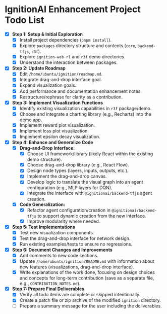 # IgnitionAI Enhancement Project Todo List

- [X] **Step 1: Setup & Initial Exploration**
    - [X] Install project dependencies (`pnpm install`).
    - [X] Explore `packages` directory structure and contents (`core`, `backend-tfjs`, `r3f`).
    - [X] Explore `ignition-web-rl` and `r3f` demo directories.
    - [X] Understand the interaction between packages.
- [X] **Step 2: Update Roadmap**
    - [X] Edit `/home/ubuntu/ignition/roadmap.md`.
    - [X] Integrate drag-and-drop interface goal.
    - [X] Expand visualization goals.
    - [X] Add performance and documentation enhancement notes.
    - [X] Restructure/rephrase for clarity as a contribution.
- [X] **Step 3: Implement Visualization Functions**
    - [X] Identify existing visualization capabilities in `r3f` package/demo.
    - [X] Choose and integrate a charting library (e.g., Recharts) into the demo app.
    - [X] Implement reward plot visualization.
    - [X] Implement loss plot visualization.
    - [X] Implement epsilon decay visualization.
- [X] **Step 4: Enhance and Generalize Code**
    - [X] **Drag-and-Drop Interface:**
        - [X] Choose UI framework/library (likely React within the existing demo structure).
        - [X] Choose drag-and-drop library (e.g., React Flow).
        - [X] Design node types (layers, inputs, outputs, etc.).
        - [X] Implement the drag-and-drop canvas.
        - [X] Develop logic to translate the visual graph into an agent configuration (e.g., MLP layers for DQN).
        - [X] Integrate the interface with `@ignitionai/backend-tfjs` agent creation.
    - [X] **Code Generalization:**
        - [X] Refactor agent configuration/creation in `@ignitionai/backend-tfjs` to support dynamic creation from the new interface.
        - [X] Improve modularity where needed.
- [X] **Step 5: Test Implementations**
    - [X] Test new visualization components.
    - [X] Test the drag-and-drop interface for network design.
    - [X] Run existing examples/tests to ensure no regressions.
- [X] **Step 6: Document Changes and Improvements**
    - [X] Add comments to new code sections.
    - [X] Update `/home/ubuntu/ignition/README.md` with information about new features (visualizations, drag-and-drop interface).
    - [X] Write explanations of the work done, focusing on design choices and concepts for long-term contribution (save as a separate file, e.g., `CONTRIBUTION_NOTES.md`).
- [X] **Step 7: Prepare Final Deliverables**
    - [X] Verify all todo items are complete or skipped intentionally.
    - [X] Create a patch file or zip archive of the modified `ignition` directory.
    - [ ] Prepare a summary message for the user including the deliverables.
